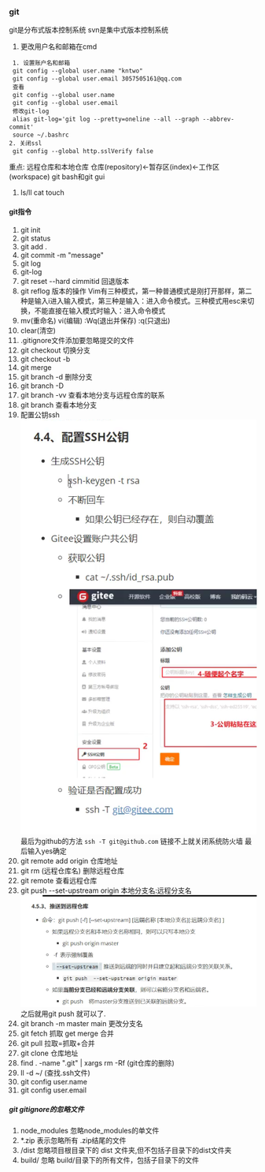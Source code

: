 ### git
git是分布式版本控制系统
svn是集中式版本控制系统
1. 更改用户名和邮箱在cmd
```
 1. 设置账户名和邮箱
 git config --global user.name "kntwo"
 git config --global user.email 3057505161@qq.com
 查看
 git config --global user.name
 git config --global user.email
 修改git-log
 alias git-log='git log --pretty=oneline --all --graph --abbrev-commit'
 source ~/.bashrc
2. 关闭ssl
 git config --global http.sslVerify false
 ```
 重点: 远程仓库和本地仓库
 仓库(repository)<-暂存区(index)<-工作区(workspace)
 git bash和git gui
 1. ls/ll cat touch
#### git指令
1. git init
2. git status
3. git add .
4. git commit -m "message"
5. git log
6. git-log
7. git reset --hard cimmitid 回退版本
8. git reflog  版本的操作
Vim有三种模式，第一种普通模式是刚打开那样，第二种是输入i进入输入模式，第三种是输入：进入命令模式。三种模式用esc来切换，不能直接在输入模式时输入：进入命令模式
8. mv(重命名) vi(编辑) :Wq(退出并保存) :q(只退出)
9. clear(清空)
10. .gitignore文件添加要忽略提交的文件
11. git checkout 切换分支
12. git checkout -b
13. git merge
14. git branch -d 删除分支
15. git branch -D
16. git branch -vv  查看本地分支与远程仓库的联系
17. git branch 查看本地分支
18. 配置公钥ssh
    ![](2022-11-05-21-58-01.png)
    最后为github的方法 
    ```ssh -T git@github.com```
    链接不上就关闭系统防火墙
    最后输入yes确定
18. git remote add origin 仓库地址
19. git rm (远程仓库名) 删除远程仓库
20. git remote   查看远程仓库
21. git push --set-upstream origin 本地分支名:远程分支名
    ![](2022-10-31-16-19-57.png)
    之后就用git push 就可以了.
22. git branch -m master main 更改分支名
23. git fetch 抓取 get merge 合并
24. git pull 拉取=抓取+合并
25. git clone 仓库地址
26. find . -name ".git" | xargs rm -Rf (git仓库的删除)
27. ll -d ~/  (查找.ssh文件)
28. git config user.name
29. git config user.email
##### git gitignore的忽略文件
1. node_modules    忽略node_modules的单文件  
2. *.zip            表示忽略所有 .zip结尾的文件
3. /dist          忽略项目根目录下的 dist 文件夹,但不包括子目录下的dist文件夹
4.  build/          忽略 build/目录下的所有文件，包括子目录下的文件
